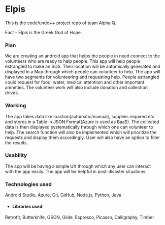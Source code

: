# Elpis
This is the codefundo++ project repo of team Alpha Q.

Fact - Elpis is the Greek God of Hope.

### Plan
We are creating an android app that helps the people in need connect to the volunteers who are ready to help people.
This app will help people estrangled to make an SOS. Their location will be automically generated and displayed in a Map through   which people can volunteer to help. The app will have two segments for volunteering and requesting help. People estrangled could request for food, water, medical attentiom and other important amneties. The volunteer work will also include donation and collection drives. 

### Working
The app takes data like loaction(automatic/manual), supplies required etc. and stores in a Table in JSON Format(Azure is used as BaaS). The collected data is then displayed systematically through which one can volunteer to help. The search function will also be implemented which will prioritize the requests and display them accordingly. User will also have an option to filter the results.

### Usability
The app will be having a simple UX through which any user can interact with the app easily. The app will be helpful in post-disaster situations. 

### Technologies used
Android Studio, Azure, Git, GitHub, Node.js, Python, Java
- #### Libraries used
Retrofit, Butterknife, GSON, Glide, Espresso, Picasso, Calligraphy, Timber

